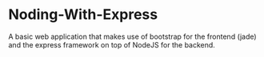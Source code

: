 # Noding-With-Express
A basic web application that makes use of bootstrap for the frontend (jade) and the express framework on top of NodeJS for the backend.
